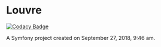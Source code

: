 Louvre
======

[![Codacy Badge](https://api.codacy.com/project/badge/Grade/79623b102c29456a9c011ed5e15b6f35)](https://app.codacy.com/app/GreenTwister/projetcdp4?utm_source=github.com&utm_medium=referral&utm_content=GreenTwister/projetcdp4&utm_campaign=Badge_Grade_Dashboard)

A Symfony project created on September 27, 2018, 9:46 am.
